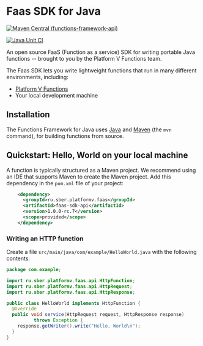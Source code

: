 # Faas SDK for Java

[![Maven Central (functions-framework-api)](https://img.shields.io/maven-central/v/ru.sber.platformv.faas/faas-sdk-api.svg?label=faas-sdk-api)](https://search.maven.org/artifact/ru.sber.platformv.faas/faas-sdk-api)

[![Java Unit CI](https://github.com/sber-platformv/faas-sdk-java/actions/workflows/unit.yaml/badge.svg)](https://github.com/sber-platformv/faas-sdk-java/actions/workflows/unit.yaml)

An open source FaaS (Function as a service) SDK for writing portable
Java functions -- brought to you by the Platform V Functions team.

The Faas SDK lets you write lightweight functions that run in many
different environments, including:

*   [Platform V Functions](https://developers.sber.ru/portal/tools/platform-v-functions)
*   Your local development machine

## Installation

The Functions Framework for Java uses
[Java](https://java.com/en/download/help/download_options.xml) and
[Maven](http://maven.apache.org/install.html) (the `mvn` command),
for building functions from source.

## Quickstart: Hello, World on your local machine

A function is typically structured as a Maven project. We recommend using an IDE
that supports Maven to create the Maven project. Add this dependency in the
`pom.xml` file of your project:

```xml
    <dependency>
      <groupId>ru.sber.platformv.faas</groupId>
      <artifactId>faas-sdk-api</artifactId>
      <version>1.0.0-rc.7</version>
      <scope>provided</scope>
    </dependency>
```

### Writing an HTTP function

Create a file `src/main/java/com/example/HelloWorld.java` with the following
contents:

```java
package com.example;

import ru.sber.platformv.faas.api.HttpFunction;
import ru.sber.platformv.faas.api.HttpRequest;
import ru.sber.platformv.faas.api.HttpResponse;

public class HelloWorld implements HttpFunction {
  @Override
  public void service(HttpRequest request, HttpResponse response)
          throws Exception {
    response.getWriter().write("Hello, World\n");
  }
}
```

